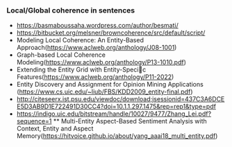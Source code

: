 ### Local/Global coherence in sentences

* https://basmaboussaha.wordpress.com/author/besmati/
* https://bitbucket.org/melsner/browncoherence/src/default/script/
* Modeling Local Coherence: An Entity-Based Approach(https://www.aclweb.org/anthology/J08-1001)
* Graph-based Local Coherence Modeling(https://www.aclweb.org/anthology/P13-1010.pdf)
* Extending the Entity Grid with Entity-Specic Features(https://www.aclweb.org/anthology/P11-2022)
* Entity Discovery and Assignment for Opinion Mining Applications (https://www.cs.uic.edu/~liub/FBS/KDD2009_entity-final.pdf)
* http://citeseerx.ist.psu.edu/viewdoc/download;jsessionid=437C3A6DCEE5D3AB9D1E722491D30CC4?doi=10.1.1.297.1475&rep=rep1&type=pdf
* https://indigo.uic.edu/bitstream/handle/10027/9477/Zhang_Lei.pdf?sequence=1
** Multi-Entity Aspect-Based Sentiment Analysis with Context, Entity and Aspect Memory(https://hitvoice.github.io/about/yang_aaai18_multi_entity.pdf)
